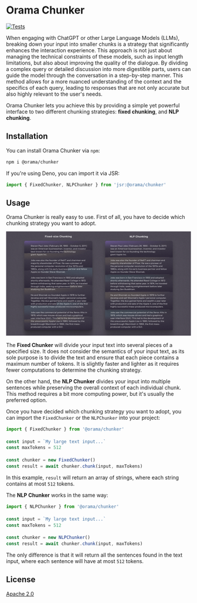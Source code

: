 # Orama Chunker

[![Tests](https://github.com/oramasearch/chunker/actions/workflows/deno.yml/badge.svg)](https://github.com/oramasearch/chunker/actions/workflows/deno.yml)

When engaging with ChatGPT or other Large Language Models (LLMs), breaking down your input into smaller chunks is a strategy that significantly enhances the interaction experience. This approach is not just about managing the technical constraints of these models, such as input length limitations, but also about improving the quality of the dialogue. By dividing a complex query or detailed discussion into more digestible parts, users can guide the model through the conversation in a step-by-step manner. This method allows for a more nuanced understanding of the context and the specifics of each query, leading to responses that are not only accurate but also highly relevant to the user's needs.

Orama Chunker lets you achieve this by providing a simple yet powerful interface to two different chunking strategies: **fixed chunking**, and **NLP chunking**.

## Installation

You can install Orama Chunker via `npm`:

```sh
npm i @orama/chunker
```

If you're using Deno, you can import it via JSR:

```js
import { FixedChunker, NLPChunker } from 'jsr:@orama/chunker' 
```

## Usage

Orama Chunker is really easy to use. First of all, you have to decide which chunking strategy you want to adopt.

![[Chunking Strategies](/misc/chunking-strategies.png)](https://raw.githubusercontent.com/askorama/chunker/main/misc/chunking-strategies.png)

The **Fixed Chunker** will divide your input text into several pieces of a specified size. It does not consider the semantics of your input text, as its sole purpose is to divide the text and ensure that each piece contains a maximum number of tokens. It is slightly faster and lighter as it requires fewer computations to determine the chunking strategy.

On the other hand, the **NLP Chunker** divides your input into multiple sentences while preserving the overall context of each individual chunk. This method requires a bit more computing power, but it's usually the preferred option.

Once you have decided which chunking strategy you want to adopt, you can import the `FixedChunker` or the `NLPChunker` into your project:

```js
import { FixedChunker } from '@orama/chunker'

const input = `My large text input...`
const maxTokens = 512

const chunker = new FixedChunker()
const result = await chunker.chunk(input, maxTokens)
```

In this example, `result` will return an array of strings, where each string contains at most `512` tokens.

The **NLP Chunker** works in the same way:

```js
import { NLPChunker } from '@orama/chunker'

const input = `My large text input...`
const maxTokens = 512

const chunker = new NLPChunker()
const result = await chunker.chunk(input, maxTokens)
```

The only difference is that it will return all the sentences found in the text input, where each sentence will have at most `512` tokens.

## License

[Apache 2.0](/LICENSE.md)